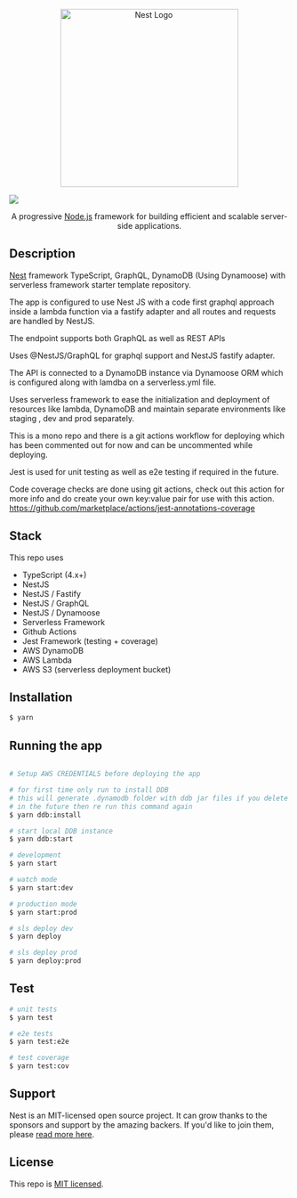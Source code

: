 <p align="center">
  <a href="http://nestjs.com/" target="blank"><img src="https://nestjs.com/img/logo_text.svg" width="320" alt="Nest Logo" /></a>
</p>

![](https://img.shields.io/endpoint?url=https://api.keyvalue.xyz/5ee49491/coverage)

<p align="center">A progressive <a href="http://nodejs.org" target="_blank">Node.js</a> framework for building efficient and scalable server-side applications.</p>
    
## Description

[Nest](https://github.com/nestjs/nest) framework TypeScript, GraphQL, DynamoDB (Using Dynamoose) with serverless framework starter template repository. 

The app is configured to use Nest JS with a code first graphql approach inside a lambda function via a fastify adapter and all routes and requests are handled by NestJS.

The endpoint supports both GraphQL as well as REST APIs

Uses @NestJS/GraphQL for graphql support and NestJS fastify adapter.

The API is connected to a DynamoDB instance via Dynamoose ORM which is configured along with lamdba on a serverless.yml file.

Uses serverless framework to ease the initialization and deployment of resources like lambda, DynamoDB and maintain separate environments like staging , dev and prod separately.

This is a mono repo and there is a git actions workflow for deploying which has been commented out for now and can be uncommented while deploying.

Jest is used for unit testing as well as e2e testing if required in the future.


Code coverage checks are done using git actions, check out this action for more info and do create your own key:value pair for use with this action.
https://github.com/marketplace/actions/jest-annotations-coverage

## Stack

This repo uses

- TypeScript (4.x+)
- NestJS
- NestJS / Fastify
- NestJS / GraphQL
- NestJS / Dynamoose
- Serverless Framework
- Github Actions
- Jest Framework (testing + coverage)
- AWS DynamoDB
- AWS Lambda
- AWS S3 (serverless deployment bucket)
  
## Installation

```bash
$ yarn
```

## Running the app

```bash

# Setup AWS CREDENTIALS before deploying the app

# for first time only run to install DDB
# this will generate .dynamodb folder with ddb jar files if you delete this folder
# in the future then re run this command again
$ yarn ddb:install

# start local DDB instance
$ yarn ddb:start

# development
$ yarn start

# watch mode
$ yarn start:dev

# production mode
$ yarn start:prod

# sls deploy dev
$ yarn deploy

# sls deploy prod
$ yarn deploy:prod
```

## Test

```bash
# unit tests
$ yarn test

# e2e tests
$ yarn test:e2e

# test coverage
$ yarn test:cov
```

## Support

Nest is an MIT-licensed open source project. It can grow thanks to the sponsors and support by the amazing backers. If you'd like to join them, please [read more here](https://docs.nestjs.com/support).

## License

This repo is [MIT licensed](LICENSE).
